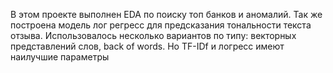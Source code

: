 В этом проекте выполнен EDA по поиску топ банков и аномалий. Так же построена модель лог регресс для предсказания тональности текста отзыва. Использовалось несколько вариантов по типу: векторных представлений слов, back of words. Но TF-IDf и логресс имеют наилучшие параметры

